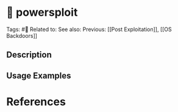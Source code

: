 # 💢 powersploit

Tags: #💢
Related to: 
See also: 
Previous: [[Post Exploitation]], [[OS Backdoors]]

## Description


## Usage Examples

# References